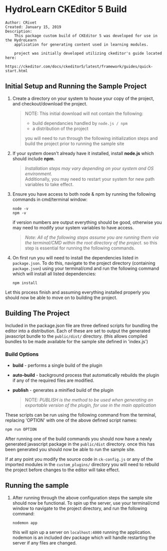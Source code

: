 # HydroLearn CKEditor 5 Build
    Author: CRivet
    Created: January 15, 2019
    Description:
        This package custom build of CKEditor 5 was developed for use in the HydroLearn
        application for generating content used in learning modules.

        project was initially developed utilizing ckeditor's guide located here:
            https://ckeditor.com/docs/ckeditor5/latest/framework/guides/quick-start.html



## Initial Setup and Running the Sample Project

1.  Create a directory on your system to house your copy of the project, and checkout/download the project. 
        
    > NOTE: This initial download will not contain the following:
    > - build dependancies handled by `node.js / npm`
    > - a distribution of the project
    >
    >
    > you will need to run through the following initialization steps and build the project prior to running the sample site

1.  If your system doesn't already have it installed, install
    **node.js** which should include **npm**.    
    > *Installation steps may vary depending on your system and OS environment.*        
    Additionally, you may need to restart your system for new path variables to take effect.

1.  Ensure you have access to both node & npm by running the following commands
    in cmd/terminal window:
        
        node -v
        npm -v
        
    if version numbers are output everything should be good, otherwise you
    may need to modify your system variables to have access.
        
    > *Note: All of the following steps assume you are running them via the terminal/CMD within the root directory of the project.*
    > so this step is essential for running the following commands.

1.  On first run you will need to install the dependencies listed in `package.json`.
    To do this, navigate to the project directory (containing `package.json`)
    using your terminal/cmd
    and run the following command which will install all listed dependencies:
    
        npm install

Let this process finish and assuming everything installed properly you should now be able to move on to building the project.


## Building The Project
Included in the package.json file are three defined scripts for bundling the
editor into a distribution. Each of these are set to output the generated javascript
bundle to the `public/dist/` directory.  (this allows compiled bundles to be made available for the sample site defined in 'index.js')

### Build Options
- __build__ - performs a single build of the plugin

- __auto-build__ - background process that automatically rebuilds the plugin if any of the required files are modified.

- __publish__ - generates a minified build of the plugin 
        
    > NOTE: *PUBLISH is the method to be used when generating an exportable version of the plugin,
    for use in the main application*

These scripts can be run using the following command from the terminal,
replacing 'OPTION' with one of the above defined script names:

    npm run OPTION

After running one of the build commands you should now have a newly generated javascript package in the `public/dist` directory.
once this has been generated you should now be able to run the sample site.

If at any point you modify the source code in `ck-config.js` or any of the imported modules
in the `custom_plugins/` directory you will need to rebuild the project before 
changes to the editor will take effect. 


## Running the sample

1.  After running through the above configuration steps the sample site should now be functional. To spin up the server, use your
    terminal/cmd window to navigate to the project directory, and run the following command:
    
        nodemon app
    
    this will spin up a server on `localhost:4000` running the application.
    nodemon is an included dev package which will handle restarting the server if any files are changed.

